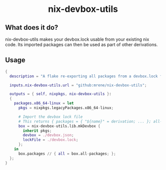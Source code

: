 <h1 align="center">nix-devbox-utils</h1>

## What does it do?
nix-devbox-utils makes your devbox.lock usable from your existing nix code. Its imported packages can then be used as part of other derivations.

## Usage

```nix
{
  description = "A flake re-exporting all packages from a devbox.lock file";

  inputs.nix-devbox-utils.url = "github:mrene/nix-devbox-utils";

  outputs = { self, nixpkgs, nix-devbox-utils }: 
  {
    packages.x86_64-linux = let
      pkgs = nixpkgs.legacyPackages.x86_64-linux;

      # Import the devbox lock file
      # This returns { packages = { "${name}" = derivation; ... }; all-packages = derivation; }
      box = nix-devbox-utils.lib.mkDevbox {
        inherit pkgs;
        devbox = ./devbox.json;
        lockFile = ./devbox.lock;
      };
    in 
      box.packages // { all = box.all-packages; };
  };
}
```

